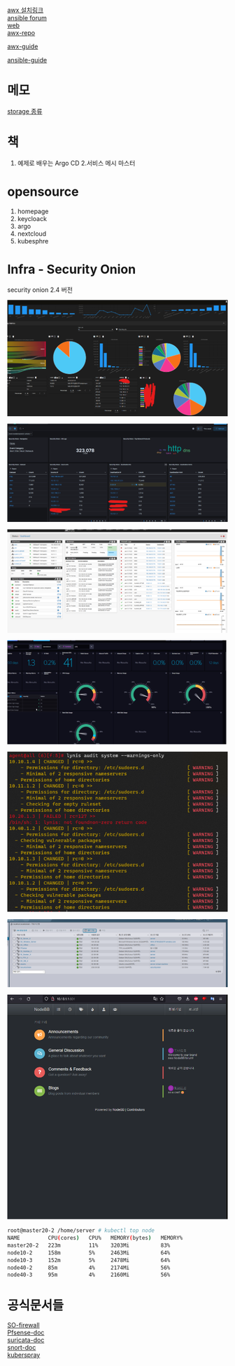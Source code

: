 #
[awx 설치링크](https://computingforgeeks.com/how-to-install-ansible-awx-on-centos-7/?expand_article=1#google_vignette)  
[ansible forum](https://forum.ansible.com/t/installation-procedure-of-latest-awx-version-23-0-0/992)  
[web](https://support.websoft9.com/en/docs/helpdesk)  
[awx-repo](https://github.com/ansible/awx-operator/blob/devel/.helm/starter/README.md)  

[awx-guide](https://ansible.readthedocs.io/projects/awx-operator/en/stable/index.html)    

[ansible-guide](https://docs.rockylinux.org/ko/books/learning_ansible/02-advanced/)

# 메모
[storage 종류](https://www.dknyou.com/blog/?q=YToxOntzOjEyOiJrZXl3b3JkX3R5cGUiO3M6MzoiYWxsIjt9&bmode=view&idx=10474168&t=board)

# 책
1. 예제로 배우는 Argo CD
2.서비스 메시 마스터
# opensource
1. homepage
2. keycloack
3. argo
4. nextcloud
5. kubesphre

# Infra - Security Onion 

security onion 2.4 버전

![security Onion](./img/security_Onion.png)  

![kibana](./img/kibana.png)  

![pfsense](./img/pfsense.png)  

![influxDB](./img/influxDB.png)  

![ansible](./img/ansible.png)  

![esxi](./img/esxi.png)

![blog](./img/blog.png)

``` bash
root@master20-2 /home/server # kubectl top node
NAME         CPU(cores)   CPU%   MEMORY(bytes)   MEMORY%
master20-2   223m         11%    3203Mi          83%
node10-2     158m         5%     2463Mi          64%
node10-3     152m         5%     2478Mi          64%
node40-2     85m          4%     2174Mi          56%
node40-3     95m          4%     2160Mi          56%
```

# 공식문서들
[SO-firewall](https://docs.securityonion.net/en/2.3/firewall.html)  
[Pfsense-doc](https://docs.netgate.com/pfsense/en/latest/)  
[suricata-doc](https://suricata.readthedocs.io/en/suricata-6.0.9/)  
[snort-doc](https://www.snort.org/documents)  
[kuberspray](https://kubernetes.io/ko/docs/setup/production-environment/tools/kubespray/)
